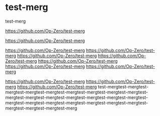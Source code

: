 # test-merg
test-merg

https://github.com/Op-Zero/test-merg

https://github.com/Op-Zero/test-merg

https://github.com/Op-Zero/test-merg
https://github.com/Op-Zero/test-merg
https://github.com/Op-Zero/test-merg
https://github.com/Op-Zero/test-merg
https://github.com/Op-Zero/test-merg
https://github.com/Op-Zero/test-merg
https://github.com/Op-Zero/test-merg

https://github.com/Op-Zero/test-merg
https://github.com/Op-Zero/test-merg
https://github.com/Op-Zero/test-merg
test-mergtest-mergtest-mergtest-mergtest-mergtest-mergtest-mergtest-mergtest-mergtest-mergtest-mergtest-mergtest-mergtest-mergtest-mergtest-mergtest-mergtest-mergtest-mergtest-mergtest-mergtest-mergtest-mergtest-mergtest-mergtest-mergtest-merg
